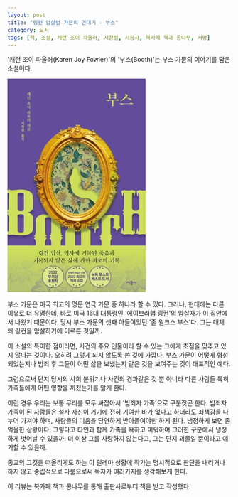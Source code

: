 ```yaml
---
layout: post
title: "링컨 암살범 가문의 연대기 - 부스"
category: 도서
tags: [책, 소설, 캐런 조이 파울러, 서창렬, 시공사, 북카페 책과 콩나무, 서평]
---
```


'캐런 조이 파울러(Karen Joy Fowler)'의
'부스(Booth)'는
부스 가문의 이야기를 담은 소설이다.

![표지](/images/book/booth-book-h480.jpg)

부스 가문은 미국 최고의 명문 연극 가문 중 하나라 할 수 있다.
그러나, 현대에는 다른 이유로 더 유명한데,
바로 미국 16대 대통령인 '에이브러햄 링컨'의 암살자가 이 집안에서 나왔기 때문이다.
당시 부스 가문의 셋째 아들이었던 '존 윌크스 부스'다.
그는 대체 왜 링컨을 암살하기에 이르른 것일까.

이 소설의 특이한 점이라면,
사건의 주요 인물이라 할 수 있는 그에게 초점을 맞추고 있지 않다는 것이다.
오히려 그렇게 되지 않도록 쓴 것에 가깝다.
부스 가문이 어떻게 형성되었는지나
범죄 후 그들이 어떤 삶을 보냈는지 같은 것을 보여주는 것이 대표적인 예다.

그럼으로써 단지 당시의 사회 분위기나 사건의 경과같은 것 뿐 아니라
다른 사람들 특히 가족들에게 어떤 영향을 끼쳤는가를 알게 한다.

이런 경우 우리는 보통 무리를 모두 싸잡아서 '범죄자 가족'으로 구분짓곤 한다.
범죄자 가족이 된 사람들은 설사 자신이 거기에 전혀 기여한 바가 없다고 하더라도 죄책감을 나누어 가져야 하며,
사람들의 미움을 당연하게 받아들여야만 하게 된다.
냉정하게 보면 좀 억울한 상황이다.
그렇다고 타인과 함께 가족을 욕하고 미워하며 그러한 구분에서 냉정하게 벗어날 수 있을까.
더 이상 그를 사랑하지 않는다고, 그는 단지 괴물일 뿐이라고 얘기할 수 있을까.

종교의 그것을 떠올리게도 하는 이 딜레마 상황에
작가는 명시적으로 판단을 내리거나 하지 않고 중립적으로 다룸으로써
독자가 여러가지를 생각해보게 한다.



<div class="im im-info">
이 리뷰는 북카페 책과 콩나무를 통해 출판사로부터 책을 받고 작성했다.
</div>
